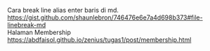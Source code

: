 Cara break line alias enter baris di md.  
https://gist.github.com/shaunlebron/746476e6e7a4d698b373#file-linebreak-md  
Halaman Membership  
https://abdfaisol.github.io/zenius/tugas1/post/membership.html
